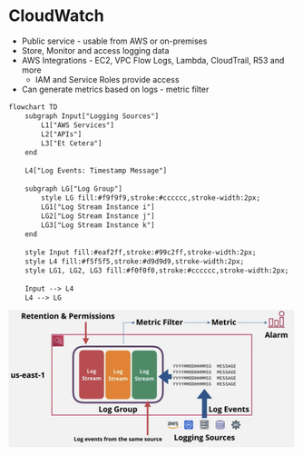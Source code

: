 # CloudWatch
- Public service - usable from AWS or on-premises
- Store, Monitor and access logging data
- AWS Integrations - EC2, VPC Flow Logs, Lambda, CloudTrail, R53 and more
	- IAM and Service Roles provide access
- Can generate metrics based on logs - metric filter


```mermaid
flowchart TD
    subgraph Input["Logging Sources"]
        L1["AWS Services"]
        L2["APIs"]
        L3["Et Cetera"]
    end

    L4["Log Events: Timestamp Message"]

    subgraph LG["Log Group"]
        style LG fill:#f9f9f9,stroke:#cccccc,stroke-width:2px;
        LG1["Log Stream Instance i"]
        LG2["Log Stream Instance j"]
        LG3["Log Stream Instance k"]
    end

    style Input fill:#eaf2ff,stroke:#99c2ff,stroke-width:2px;
    style L4 fill:#f5f5f5,stroke:#d9d9d9,stroke-width:2px;
    style LG1, LG2, LG3 fill:#f0f0f0,stroke:#cccccc,stroke-width:2px;

    Input --> L4
    L4 --> LG

```

![](AWS/Cloud%20Solutions%20Architect/Personal%20Notes/Fundamentals/attachments/Pasted%20image%2020240322163925.png)

